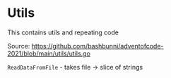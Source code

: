 # Utils

This contains utils and repeating code

Source: https://github.com/bashbunni/adventofcode-2021/blob/main/utils/utils.go

`ReadDataFromFile` - takes file -> slice of strings

